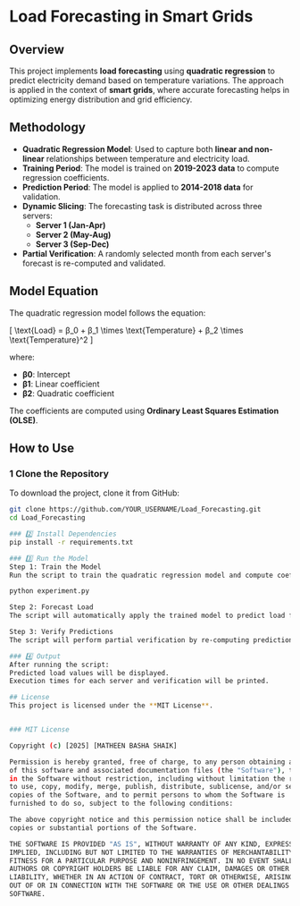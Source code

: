 # Load Forecasting in Smart Grids

## Overview
This project implements **load forecasting** using **quadratic regression** to predict electricity demand based on temperature variations. The approach is applied in the context of **smart grids**, where accurate forecasting helps in optimizing energy distribution and grid efficiency.

## Methodology
- **Quadratic Regression Model**: Used to capture both **linear and non-linear** relationships between temperature and electricity load.
- **Training Period**: The model is trained on **2019-2023 data** to compute regression coefficients.
- **Prediction Period**: The model is applied to **2014-2018 data** for validation.
- **Dynamic Slicing**: The forecasting task is distributed across three servers:
  - **Server 1 (Jan-Apr)**
  - **Server 2 (May-Aug)**
  - **Server 3 (Sep-Dec)**
- **Partial Verification**: A randomly selected month from each server's forecast is re-computed and validated.

## Model Equation
The quadratic regression model follows the equation:

\[
\text{Load} = β_0 + β_1 \times \text{Temperature} + β_2 \times \text{Temperature}^2
\]

where:
- **β0**: Intercept
- **β1**: Linear coefficient
- **β2**: Quadratic coefficient

The coefficients are computed using **Ordinary Least Squares Estimation (OLSE)**.


## How to Use

### 1️ Clone the Repository
To download the project, clone it from GitHub:
```bash
git clone https://github.com/YOUR_USERNAME/Load_Forecasting.git
cd Load_Forecasting

### 2️⃣ Install Dependencies
pip install -r requirements.txt

### 3️⃣ Run the Model
Step 1: Train the Model
Run the script to train the quadratic regression model and compute coefficients:

python experiment.py

Step 2: Forecast Load
The script will automatically apply the trained model to predict load for 2014-2018.

Step 3: Verify Predictions
The script will perform partial verification by re-computing predictions for a randomly selected month.

### 4️⃣ Output
After running the script:
Predicted load values will be displayed.
Execution times for each server and verification will be printed.

## License
This project is licensed under the **MIT License**.


### MIT License

Copyright (c) [2025] [MATHEEN BASHA SHAIK]

Permission is hereby granted, free of charge, to any person obtaining a copy
of this software and associated documentation files (the "Software"), to deal
in the Software without restriction, including without limitation the rights
to use, copy, modify, merge, publish, distribute, sublicense, and/or sell
copies of the Software, and to permit persons to whom the Software is
furnished to do so, subject to the following conditions:

The above copyright notice and this permission notice shall be included in all
copies or substantial portions of the Software.

THE SOFTWARE IS PROVIDED "AS IS", WITHOUT WARRANTY OF ANY KIND, EXPRESS OR
IMPLIED, INCLUDING BUT NOT LIMITED TO THE WARRANTIES OF MERCHANTABILITY,
FITNESS FOR A PARTICULAR PURPOSE AND NONINFRINGEMENT. IN NO EVENT SHALL THE
AUTHORS OR COPYRIGHT HOLDERS BE LIABLE FOR ANY CLAIM, DAMAGES OR OTHER
LIABILITY, WHETHER IN AN ACTION OF CONTRACT, TORT OR OTHERWISE, ARISING FROM,
OUT OF OR IN CONNECTION WITH THE SOFTWARE OR THE USE OR OTHER DEALINGS IN THE
SOFTWARE.

